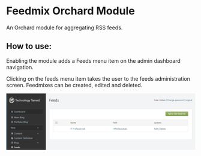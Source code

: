 # Feedmix Orchard Module

An Orchard module for aggregating RSS feeds.

## How to use:

Enabling the module adds a Feeds menu item on the admin dashboard navigation.

Clicking on the feeds menu item takes the user to the feeds administration screen. Feedmixes can be created, edited and deleted.

<img src="_gitAssets/feedmixAdmin.png"/>